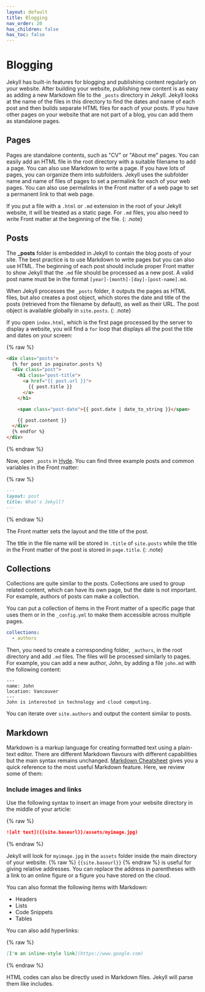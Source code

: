 ```yaml
---
layout: default
title: Blogging
nav_order: 20
has_children: false
has_toc: false
---
```


# Blogging

Jekyll has built-in features for blogging and publishing content regularly on your website. After building your website, publishing new content is as easy as adding a new Markdown file to the `_posts` directory in Jekyll. Jekyll looks at the name of the files in this directory to find the dates and name of each post and then builds separate HTML files for each of your posts. If you have other pages on your website that are not part of a blog, you can add them as standalone pages.

## Pages

Pages are standalone contents, such as "CV" or "About me" pages. You can easily add an HTML file in the root directory with a suitable filename to add a page. You can also use Markdown to write a page. If you have lots of pages, you can organize them into subfolders. Jekyll uses the subfolder name and name of files of pages to set a permalink for each of your web pages. You can also use permalinks in the Front matter of a web page to set a permanent link to that web page.

If you put a file with a `.html` or `.md` extension in the root of your Jekyll website, it will be treated as a static page. For `.md` files, you also need to  write Front matter at the beginning of the file. 
{: .note}

## Posts

The **_posts** folder is embedded in Jekyll to contain the blog posts of your site. The best practice is to use Markdown to write pages but you can also use HTML. The beginning of each post should include proper Front matter to show Jekyll that the `.md` file should be processed as a new post. A valid post name must be in the format `[year]-[month]-[day]-[post-name].md`.

When Jekyll processes the `_posts` folder, it outputs the pages as HTML files, but also creates a post object, which stores the date and title of the posts (retrieved from the filename by default), as well as their URL. The post object is available globally in `site.posts`.
{: .note}

If you open `index.html`, which is the first page processed by the server to display a website, you will find a `for` loop that displays all the post the title and dates on your screen:

{% raw %}
```html
<div class="posts">
  {% for post in paginator.posts %}
  <div class="post">
    <h1 class="post-title">
      <a href="{{ post.url }}">
        {{ post.title }}
      </a>
    </h1>

    <span class="post-date">{{ post.date | date_to_string }}</span>

    {{ post.content }}
  </div>
  {% endfor %}
</div>
```
{% endraw %}

Now, open `_posts` in [Hyde](https://github.com/poole/hyde). You can find three example posts and common variables in the Front matter:

{% raw %}
```markdown
---
layout: post
title: What's Jekyll?
---
```
{% endraw %}

The Front matter sets the layout and the title of the post.

The title in the file name will be stored in `.title` of `site.posts` while the title in the Front matter of the post is stored in `page.title`.
{: .note}


## Collections

Collections are quite similar to the posts. Collections are used to group related content, which can have its own page, but the date is not important. For example, authors of posts can make a collection. 

You can put a collection of items in the Front matter of a specific page that uses them or in the `_config.yml` to make them accessible across multiple pages. 

```yml
collections:
  - authors
```

Then, you need to create a corresponding folder, `_authors`, in the root directory and add `.md` files. The files will be processed similarly to pages. For example, you can add a new author, John, by adding a file `john.md` with the following content:

```
---
name: John
location: Vancouver
---
John is interested in technology and cloud computing.
```

You can iterate over `site.authors` and output the content similar to posts.

## Markdown

Markdown is a markup language for creating formatted text using a plain-text editor. There are different Markdown flavours with different capabilities but the main syntax remains unchanged. [Markdown Cheatsheet](https://github.com/adam-p/markdown-here/wiki/Markdown-Cheatsheet) gives you a quick reference to the most useful Markdown feature. Here, we review some of them:

### Include images and links

Use the following syntax to insert an image from your website directory in the middle of your article:

{% raw %}
```markdown
![alt text]({{site.baseurl}}/assets/myimage.jpg)
```
{% endraw %}

Jekyll will look for `myimage.jpg` in the `assets` folder inside the main directory of your website. {% raw %} `{{site.baseurl}}` {% endraw %} is useful for giving relative addresses. You can replace the address in parentheses with a link to an online figure or a figure you have stored on the cloud.

You can also format the following items with Markdown:

- Headers
- Lists
- Code Snippets
- Tables

You can also add hyperlinks:

{% raw %}
```markdown
[I'm an inline-style link](https://www.google.com)
```
{% endraw %}

HTML codes can also be directly used in Markdown files. Jekyll will parse them like includes.